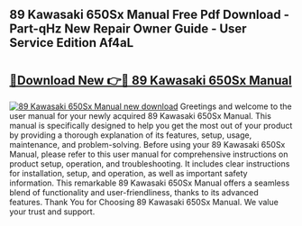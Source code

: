 ## 89 Kawasaki 650Sx Manual Free Pdf Download - Part-qHz New Repair Owner Guide - User Service Edition Af4aL

# <h2><a href="http://bc4893.oget.top/?id=89+Kawasaki+650Sx+Manual">🔗Download New 👉🔴 89 Kawasaki 650Sx Manual</a></h2>

[![89 Kawasaki 650Sx Manual new download](https://i.imgur.com/5g1atiW.png)](http://bc4893.oget.top/?id=89+Kawasaki+650Sx+Manual)
Greetings and welcome to the user manual for your newly acquired 89 Kawasaki 650Sx Manual. This manual is specifically designed to help you get the most out of your product by providing a thorough explanation of its features, setup, usage, maintenance, and problem-solving. Before using your 89 Kawasaki 650Sx Manual, please refer to this user manual for comprehensive instructions on product setup, operation, and troubleshooting. It includes clear instructions for installation, setup, and operation, as well as important safety information. This remarkable 89 Kawasaki 650Sx Manual offers a seamless blend of functionality and user-friendliness, thanks to its advanced features. Thank You for Choosing 89 Kawasaki 650Sx Manual. We value your trust and support.
